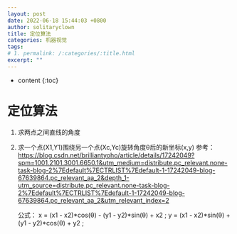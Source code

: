 ```yaml
---
layout: post
date: 2022-06-18 15:44:03 +0800
author: solitaryclown
title: 定位算法
categories: 机器视觉
tags: 
# 1. permalink: /:categories/:title.html
excerpt: ""
---
```

* content
{:toc}


# 定位算法

1. 求两点之间直线的角度



2. 求一个点(X1,Y1)围绕另一个点(Xc,Yc)旋转角度θ后的新坐标(x,y)
参考：https://blog.csdn.net/brilliantyoho/article/details/17242049?spm=1001.2101.3001.6650.1&utm_medium=distribute.pc_relevant.none-task-blog-2%7Edefault%7ECTRLIST%7Edefault-1-17242049-blog-67639864.pc_relevant_aa_2&depth_1-utm_source=distribute.pc_relevant.none-task-blog-2%7Edefault%7ECTRLIST%7Edefault-1-17242049-blog-67639864.pc_relevant_aa_2&utm_relevant_index=2


	公式：
	x = (x1 - x2)*cos(θ) - (y1 - y2)*sin(θ) + x2 ;
	y = (x1 - x2)*sin(θ) + (y1 - y2)*cos(θ) + y2 ;
